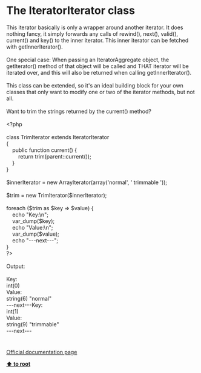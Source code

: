 # The IteratorIterator class




<div class="phpcode"><span class="html">
This iterator basically is only a wrapper around another iterator. It does nothing fancy, it simply forwards any calls of rewind(), next(), valid(), current() and key() to the inner iterator. This inner iterator can be fetched with getInnerIterator().<br><br>One special case: When passing an IteratorAggregate object, the getIterator() method of that object will be called and THAT iterator will be iterated over, and this will also be returned when calling getInnerIterator().<br><br>This class can be extended, so it&apos;s an ideal building block for your own classes that only want to modify one or two of the iterator methods, but not all.<br><br>Want to trim the strings returned by the current() method?<br><br><span class="default">&lt;?php<br><br></span><span class="keyword">class </span><span class="default">TrimIterator </span><span class="keyword">extends </span><span class="default">IteratorIterator<br></span><span class="keyword">{<br>&#xA0; &#xA0; public function </span><span class="default">current</span><span class="keyword">() {<br>&#xA0; &#xA0; &#xA0; &#xA0; return </span><span class="default">trim</span><span class="keyword">(</span><span class="default">parent</span><span class="keyword">::</span><span class="default">current</span><span class="keyword">());<br>&#xA0; &#xA0; }<br>}<br><br></span><span class="default">$innerIterator </span><span class="keyword">= new </span><span class="default">ArrayIterator</span><span class="keyword">(array(</span><span class="string">&apos;normal&apos;</span><span class="keyword">, </span><span class="string">&apos; trimmable &apos;</span><span class="keyword">));<br><br></span><span class="default">$trim </span><span class="keyword">= new </span><span class="default">TrimIterator</span><span class="keyword">(</span><span class="default">$innerIterator</span><span class="keyword">);<br><br>foreach (</span><span class="default">$trim </span><span class="keyword">as </span><span class="default">$key </span><span class="keyword">=&gt; </span><span class="default">$value</span><span class="keyword">) {<br>&#xA0; &#xA0; echo </span><span class="string">&quot;Key:\n&quot;</span><span class="keyword">;<br>&#xA0; &#xA0; </span><span class="default">var_dump</span><span class="keyword">(</span><span class="default">$key</span><span class="keyword">);<br>&#xA0; &#xA0; echo </span><span class="string">&quot;Value:\n&quot;</span><span class="keyword">;<br>&#xA0; &#xA0; </span><span class="default">var_dump</span><span class="keyword">(</span><span class="default">$value</span><span class="keyword">);<br>&#xA0; &#xA0; echo </span><span class="string">&quot;---next---&quot;</span><span class="keyword">;<br>}<br></span><span class="default">?&gt;<br></span><br>Output:<br><br>Key:<br>int(0)<br>Value:<br>string(6) &quot;normal&quot;<br>---next---Key:<br>int(1)<br>Value:<br>string(9) &quot;trimmable&quot;<br>---next---</span>
</div>
  

#

[Official documentation page](https://www.php.net/manual/en/class.iteratoriterator.php)

**[⬆ to root](/)**